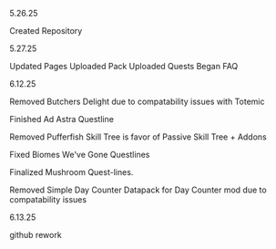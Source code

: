 5.26.25

Created Repository

5.27.25

 Updated Pages 
 Uploaded Pack
 Uploaded Quests
 Began FAQ

6.12.25

 Removed Butchers Delight due to compatability issues with Totemic
 
 Finished Ad Astra Questline
 
 Removed Pufferfish Skill Tree is favor of Passive Skill Tree + Addons
 
 Fixed Biomes We've Gone Questlines
 
 Finalized Mushroom Quest-lines.

 Removed Simple Day Counter Datapack for Day Counter mod due to compatability issues

6.13.25

 github rework
